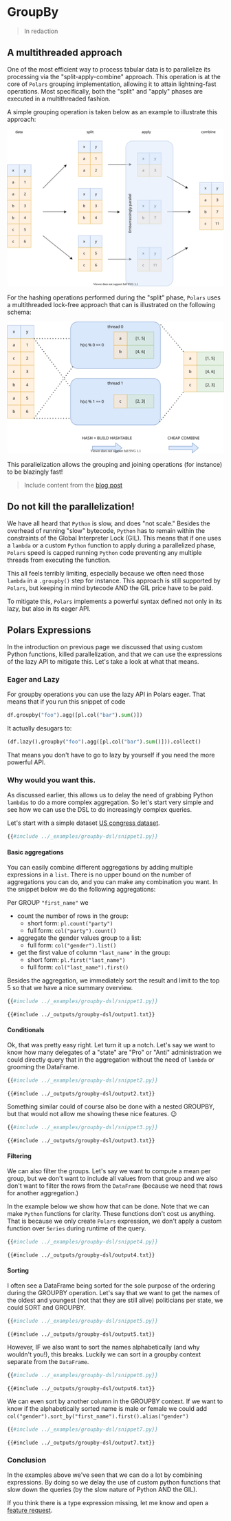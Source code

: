 # GroupBy

> In redaction

## A multithreaded approach

One of the most efficient way to process tabular data is to parallelize its processing via the "split-apply-combine" approach.
This operation is at the core of `Polars` grouping implementation, allowing it to attain lightning-fast operations.
Most specifically, both the "split" and "apply" phases are executed in a multithreaded fashion. 

A simple grouping operation is taken below as an example to illustrate this approach:

![](../_images/polars-split-apply-combine.svg)

For the hashing operations performed during the "split" phase, `Polars` uses a multithreaded lock-free approach that can is illustrated on the following schema:

![](../_images/polars-lock-free-hash.svg)

This parallelization allows the grouping and joining operations (for instance) to be blazingly fast!

> Include content from the [blog post](https://www.ritchievink.com/blog/2021/02/28/i-wrote-one-of-the-fastest-dataframe-libraries/)

## Do not kill the parallelization!

We have all heard that `Python` is slow, and does "not scale."
Besides the overhead of running "slow" bytecode, `Python` has to remain within the constraints of the Global Interpreter Lock (GIL).
This means that if one uses a `lambda` or a custom `Python` function to apply during a parallelized phase, `Polars` speed is capped running `Python` code preventing any multiple threads from executing the function.

This all feels terribly limiting, especially because we often need those `lambda` in a `.groupby()` step for instance.
This approach is still supported by `Polars`, but keeping in mind bytecode AND the GIL price have to be paid.

To mitigate this, `Polars` implements a powerful syntax defined not only in its lazy, but also in its eager API.

## Polars Expressions

In the introduction on previous page we discussed that using custom Python functions, killed parallelization, and
that we can use the expressions of the lazy API to mitigate this. Let's take a look at what that means.

### Eager and Lazy
For groupby operations you can use the lazy API in Polars eager. That means that if you run this snippet of code

```python
df.groupby("foo").agg([pl.col("bar").sum()])
```

It actually desugars to:

```python
(df.lazy().groupby("foo").agg([pl.col("bar").sum()])).collect()
```

That means you don't have to go to lazy by yourself if you need the more powerful API.

### Why would you want this.
As discussed earlier, this allows us to delay the need of grabbing Python `lambdas` to do a more complex aggregation.
So let's start very simple and see how we can use the DSL to do increasingly complex queries.

Let's start with a simple dataset [US congress dataset](https://github.com/unitedstates/congress-legislators).

```python
{{#include ../_examples/groupby-dsl/snippet1.py}}
```

#### Basic aggregations

You can easily combine different aggregations by adding multiple expressions in a `list`. There is no upper bound on the
number of aggregations you can do, and you can make any combination you want. 
In the snippet below we do the following aggregations:

Per GROUP `"first_name"` we

* count the number of rows in the group:
  - short form: `pl.count("party")`
  - full form: `col("party").count()`
* aggregate the gender values group to a list:
  - full form: `col("gender").list()`
* get the first value of column `"last_name"` in the group:
  - short form: `pl.first("last_name")`
  - full form: `col("last_name").first()`
  
Besides the aggregation, we immediately sort the result and limit to the top 5 so that we have a nice summary overview.

```python
{{#include ../_examples/groupby-dsl/snippet1.py}}
```

```text
{{#include ../_outputs/groupby-dsl/output1.txt}}
```

#### Conditionals
Ok, that was pretty easy right. Let turn it up a notch. Let's say we want to know how many delegates of a "state" are 
"Pro" or "Anti" administration we could directly query that in the aggregation without the need of `lambda` or grooming
the DataFrame.


```python
{{#include ../_examples/groupby-dsl/snippet2.py}}
```
```text
{{#include ../_outputs/groupby-dsl/output2.txt}}
```

Something similar could of course also be done with a nested GROUPBY, but that would not allow me showing these nice features. 😉

```python
{{#include ../_examples/groupby-dsl/snippet3.py}}
```
```text
{{#include ../_outputs/groupby-dsl/output3.txt}}
```

#### Filtering
We can also filter the groups. Let's say we want to compute a mean per group, but we don't want to include all values
from that group and we also don't want to filter the rows from the `DataFrame` (because we need that rows for another aggregation.)

In the example below we show how that can be done. Note that we can make `Python` functions for clarity. These functions 
don't cost us anything. That is because we only create `Polars` expression, we don't apply a custom function over `Series`
during runtime of the query.


```python
{{#include ../_examples/groupby-dsl/snippet4.py}}
```
```text
{{#include ../_outputs/groupby-dsl/output4.txt}}
```


#### Sorting

I often see a DataFrame being sorted for the sole purpose of the ordering during the GROUPBY operation.
Let's say that we want to get the names of the oldest and youngest (not that they are still alive) politicians per state, 
we could SORT and GROUPBY.


```python
{{#include ../_examples/groupby-dsl/snippet5.py}}
```
```text
{{#include ../_outputs/groupby-dsl/output5.txt}}
```


However, IF we also want to sort the names alphabetically (and why wouldn't you!), this breaks. Luckily we can sort in a 
groupby context separate from the `DataFrame`.


```python
{{#include ../_examples/groupby-dsl/snippet6.py}}
```
```text
{{#include ../_outputs/groupby-dsl/output6.txt}}
```

We can even sort by another column in the GROUPBY context. If we want to know if the alphabetically sorted name is male or
female we could add `col("gender").sort_by("first_name").first().alias("gender")`


```python
{{#include ../_examples/groupby-dsl/snippet7.py}}
```
```text
{{#include ../_outputs/groupby-dsl/output7.txt}}
```

### Conclusion

In the examples above we've seen that we can do a lot by combining expressions. By doing so we delay the use of custom python
functions that slow down the queries (by the slow nature of Python AND the GIL).

If you think there is a type expression missing, let me know and open a [feature request](https://github.com/ritchie46/polars/issues/new/choose).

